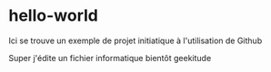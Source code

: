 # hello-world
Ici se trouve un exemple de projet initiatique à l'utilisation de Github 

Super j'édite un fichier informatique bientôt geekitude
